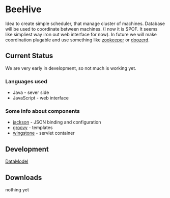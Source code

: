 BeeHive
=======

Idea to create simple scheduler, that manage cluster of machines. Database will be used to coordinate between machines. 
(I now it is SPOF. It seems like simpliest way iron out web interface for now). In future we will make coordination plugable 
and use something like [zookeeper](http://zookeeper.apache.org/) or [doozerd](https://github.com/ha/doozerd).

Current Status
--------------

We are very early in development, so not much is working yet.

### Languages used
 
* Java - sever side
* JavaScript - web interface 

### Some info about components 

* [jackson](http://jackson.codehaus.org/Home) - JSON binding and configuration
* [groovy](http://groovy.codehaus.org/) - templates
* [wingstone](http://winstone.sourceforge.net/) - servlet container


Development
-----------

[DataModel](https://github.com/repshak/BeeHive/raw/master/BeeHive/dbModel.png)

Downloads
---------

nothing yet